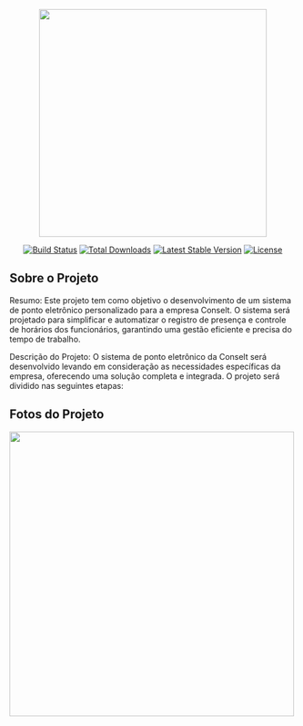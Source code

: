<p align="center"><a href="https://laravel.com" target="_blank"><img src="https://raw.githubusercontent.com/laravel/art/master/logo-lockup/5%20SVG/2%20CMYK/1%20Full%20Color/laravel-logolockup-cmyk-red.svg" width="400"></a></p>

<p align="center">
<a href="https://travis-ci.org/laravel/framework"><img src="https://travis-ci.org/laravel/framework.svg" alt="Build Status"></a>
<a href="https://packagist.org/packages/laravel/framework"><img src="https://img.shields.io/packagist/dt/laravel/framework" alt="Total Downloads"></a>
<a href="https://packagist.org/packages/laravel/framework"><img src="https://img.shields.io/packagist/v/laravel/framework" alt="Latest Stable Version"></a>
<a href="https://packagist.org/packages/laravel/framework"><img src="https://img.shields.io/packagist/l/laravel/framework" alt="License"></a>
</p>

## Sobre o Projeto

Resumo:
Este projeto tem como objetivo o desenvolvimento de um sistema de ponto eletrônico personalizado para a empresa Conselt. O sistema será projetado para simplificar e automatizar o registro de presença e controle de horários dos funcionários, garantindo uma gestão eficiente e precisa do tempo de trabalho.

Descrição do Projeto:
O sistema de ponto eletrônico da Conselt será desenvolvido levando em consideração as necessidades específicas da empresa, oferecendo uma solução completa e integrada. O projeto será dividido nas seguintes etapas:


## Fotos do Projeto 

<img src="![image](https://github.com/Brunomtk/Pontoeletronico-Conselt/assets/88750125/48f2dc1d-1b2d-45de-9d0a-eeb2b5bf5fa5)" width="500">


